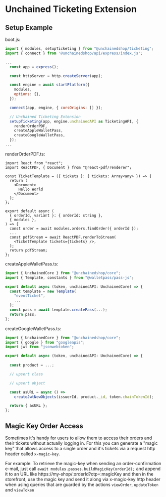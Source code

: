 # Unchained Ticketing Extension

## Setup Example

boot.js:
```js
import { modules, setupTicketing } from "@unchainedshop/ticketing";
import { connect } from '@unchainedshop/api/express/index.js';

...
  const app = express();

  const httpServer = http.createServer(app);

  const engine = await startPlatform({
    modules,
    options: {},
  });

  connect(app, engine, { corsOrigins: [] });

  // Unchained Ticketing Extension
  setupTicketing(app, engine.unchainedAPI as TicketingAPI, {
    renderOrderPDF,
    createAppleWalletPass,
    createGoogleWalletPass,
  });
...
```


renderOrderPDF.ts:
```tsx
import React from "react";
import ReactPDF, { Document } from "@react-pdf/renderer";

const TicketTemplate = ({ tickets }: { tickets: Array<any> }) => {
  return (
    <Document>
      Hello World
    </Document>
  );
};

export default async (
  { orderId, variant }: { orderId: string },
  { modules },
) => {
  const order = await modules.orders.findOrder({ orderId });
  ...
  const pdfStream = await ReactPDF.renderToStream(
    <TicketTemplate tickets={tickets} />,
  );
  return pdfStream;
};
```

createAppleWalletPass.ts:
```ts
import { UnchainedCore } from "@unchainedshop/core";
import { Template, constants } from "@walletpass/pass-js";

export default async (token, unchainedAPI: UnchainedCore) => {
  const template = new Template(
    "eventTicket",
    ...
  );
  const pass = await template.createPass(...);
  return pass;
};
```

createGoogleWalletPass.ts:
```ts
import { UnchainedCore } from "@unchainedshop/core";
import { google } from "googleapis";
import jwt from "jsonwebtoken";

export default async (token, unchainedAPI: UnchainedCore) => {
  
  const product = ...;

  // upsert class

  // upsert object

  const asURL = async () =>
    createJwtNewObjects(issuerId, product._id, token.chainTokenId);

  return { asURL };
};
```

## Magic Key Order Access

Sometimes it's handy for users to allow them to access their orders and their tickets without actually logging in. For this you can generate a "magic key" that allows access to a single order and it's tickets via a request http header called `x-magic-key`.

For example: To retrieve the magic-key when sending an order-confirmation e-mail, just call `await modules.passes.buildMagicKey(orderId);` and append it to an URL like https://my-shop/:orderId?otp=:magicKey and then in the storefront, use the magic key and send it along via x-magic-key http header when using queries that are guarded by the actions `viewOrder`, `updateToken` and `viewToken`